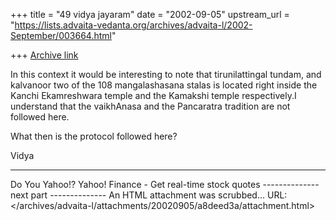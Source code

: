 +++
title = "49 vidya jayaram"
date = "2002-09-05"
upstream_url = "https://lists.advaita-vedanta.org/archives/advaita-l/2002-September/003664.html"

+++
[Archive link](https://lists.advaita-vedanta.org/archives/advaita-l/2002-September/003664.html)


In this context it would be interesting to note that tirunilattingal tundam, and kalvanoor two of the 108 mangalashasana stalas is located right inside the Kanchi Ekamreshwara temple and the Kamakshi temple respectively.I understand that the vaikhAnasa and the Pancaratra tradition are not followed here.

What then is the protocol followed here?

Vidya





---------------------------------
Do You Yahoo!?
Yahoo! Finance - Get real-time stock quotes
-------------- next part --------------
An HTML attachment was scrubbed...
URL: </archives/advaita-l/attachments/20020905/a8deed3a/attachment.html>
